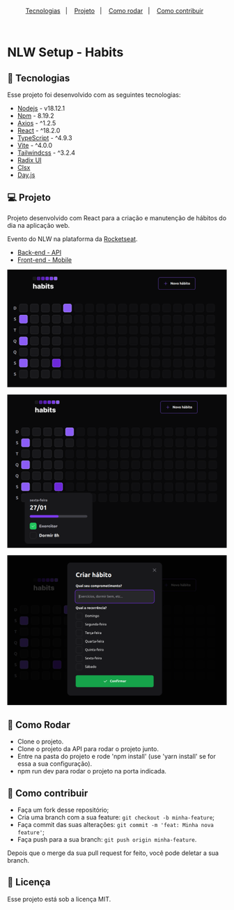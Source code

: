 <p align="center">
  <a href="#-tecnologias">Tecnologias</a>&nbsp;&nbsp;&nbsp;|&nbsp;&nbsp;&nbsp;
  <a href="#-projeto">Projeto</a>&nbsp;&nbsp;&nbsp;|&nbsp;&nbsp;&nbsp;
  <a href="#-como-rodar">Como rodar</a>&nbsp;&nbsp;&nbsp;|&nbsp;&nbsp;&nbsp;
  <a href="#-como-contribuir">Como contribuir</a>&nbsp;&nbsp;&nbsp;
  </p>

<br>

# NLW Setup - Habits

## 🚀 Tecnologias

Esse projeto foi desenvolvido com as seguintes tecnologias:

- [Nodejs](https://nodejs.org/en/) - v18.12.1
- [Npm](https://www.npmjs.com/) - 8.19.2
- [Axios](https://axios-http.com/docs/intro) - ^1.2.5
- [React](https://reactjs.org/) - ^18.2.0
- [TypeScript](https://www.typescriptlang.org/) - ^4.9.3
- [Vite](https://vitejs.dev/) - ^4.0.0
- [Tailwindcss](https://tailwindcss.com/) - ^3.2.4
- [Radix UI](https://www.radix-ui.com/)
- [Clsx](https://github.com/lukeed/clsx)
- [Day.js](https://github.com/iamkun/dayjs)

## 💻 Projeto

Projeto desenvolvido com React para a criação e manutenção de hábitos do dia na aplicação web.

Evento do NLW na plataforma da [Rocketseat](https://www.rocketseat.com.br/).

- [Back-end - API](https://github.com/leticea/habits-app-nlw-api)
- [Front-end - Mobile](https://github.com/leticea/habits-app-nlw-react-native)

<p align="center">
  <img alt="" src=".github/image.png">
</p>

<p align="center">
  <img alt="" src=".github/image2.png">
</p>

<p align="center">
  <img alt="" src=".github/image3.png">
</p>

## 🚀 Como Rodar

- Clone o projeto.
- Clone o projeto da API para rodar o projeto junto.
- Entre na pasta do projeto e rode 'npm install' (use 'yarn install' se for essa a sua configuração).
- npm run dev para rodar o projeto na porta indicada.

## 🤔 Como contribuir

- Faça um fork desse repositório;
- Cria uma branch com a sua feature: `git checkout -b minha-feature`;
- Faça commit das suas alterações: `git commit -m 'feat: Minha nova feature'`;
- Faça push para a sua branch: `git push origin minha-feature`.

Depois que o merge da sua pull request for feito, você pode deletar a sua branch.

## 📝 Licença

Esse projeto está sob a licença MIT.
